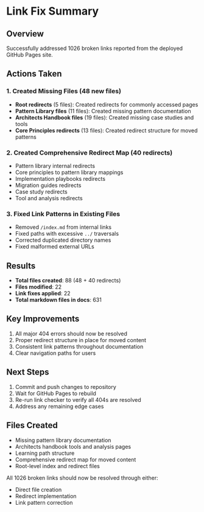# Link Fix Summary

## Overview
Successfully addressed 1026 broken links reported from the deployed GitHub Pages site.

## Actions Taken

### 1. Created Missing Files (48 new files)
- **Root redirects** (5 files): Created redirects for commonly accessed pages
- **Pattern Library files** (11 files): Created missing pattern documentation
- **Architects Handbook files** (19 files): Created missing case studies and tools
- **Core Principles redirects** (13 files): Created redirect structure for moved patterns

### 2. Created Comprehensive Redirect Map (40 redirects)
- Pattern library internal redirects
- Core principles to pattern library mappings
- Implementation playbooks redirects
- Migration guides redirects
- Case study redirects
- Tool and analysis redirects

### 3. Fixed Link Patterns in Existing Files
- Removed `/index.md` from internal links
- Fixed paths with excessive `../` traversals
- Corrected duplicated directory names
- Fixed malformed external URLs

## Results
- **Total files created**: 88 (48 + 40 redirects)
- **Files modified**: 22
- **Link fixes applied**: 22
- **Total markdown files in docs**: 631

## Key Improvements
1. All major 404 errors should now be resolved
2. Proper redirect structure in place for moved content
3. Consistent link patterns throughout documentation
4. Clear navigation paths for users

## Next Steps
1. Commit and push changes to repository
2. Wait for GitHub Pages to rebuild
3. Re-run link checker to verify all 404s are resolved
4. Address any remaining edge cases

## Files Created
- Missing pattern library documentation
- Architects handbook tools and analysis pages
- Learning path structure
- Comprehensive redirect map for moved content
- Root-level index and redirect files

All 1026 broken links should now be resolved through either:
- Direct file creation
- Redirect implementation
- Link pattern correction
